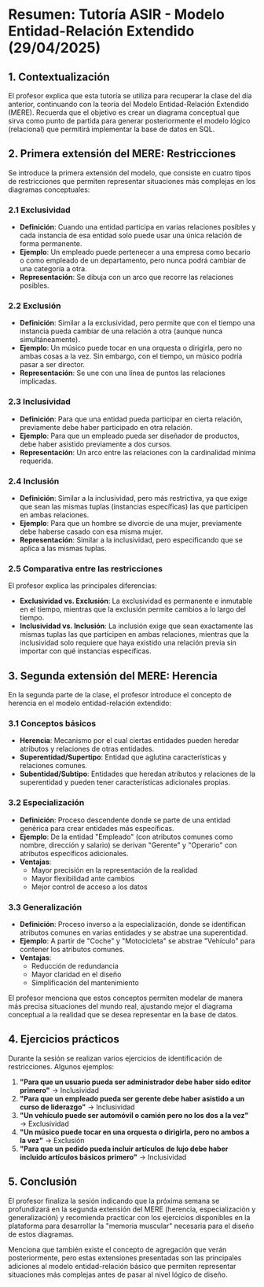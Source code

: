# Resumen: Tutoría ASIR - Modelo Entidad-Relación Extendido (29/04/2025)

## 1. Contextualización

El profesor explica que esta tutoría se utiliza para recuperar la clase del día anterior, continuando con la teoría del Modelo Entidad-Relación Extendido (MERE). Recuerda que el objetivo es crear un diagrama conceptual que sirva como punto de partida para generar posteriormente el modelo lógico (relacional) que permitirá implementar la base de datos en SQL.

## 2. Primera extensión del MERE: Restricciones

Se introduce la primera extensión del modelo, que consiste en cuatro tipos de restricciones que permiten representar situaciones más complejas en los diagramas conceptuales:

### 2.1 Exclusividad

- **Definición**: Cuando una entidad participa en varias relaciones posibles y cada instancia de esa entidad solo puede usar una única relación de forma permanente.
- **Ejemplo**: Un empleado puede pertenecer a una empresa como becario o como empleado de un departamento, pero nunca podrá cambiar de una categoría a otra.
- **Representación**: Se dibuja con un arco que recorre las relaciones posibles.

### 2.2 Exclusión

- **Definición**: Similar a la exclusividad, pero permite que con el tiempo una instancia pueda cambiar de una relación a otra (aunque nunca simultáneamente).
- **Ejemplo**: Un músico puede tocar en una orquesta o dirigirla, pero no ambas cosas a la vez. Sin embargo, con el tiempo, un músico podría pasar a ser director.
- **Representación**: Se une con una línea de puntos las relaciones implicadas.

### 2.3 Inclusividad

- **Definición**: Para que una entidad pueda participar en cierta relación, previamente debe haber participado en otra relación.
- **Ejemplo**: Para que un empleado pueda ser diseñador de productos, debe haber asistido previamente a dos cursos.
- **Representación**: Un arco entre las relaciones con la cardinalidad mínima requerida.

### 2.4 Inclusión

- **Definición**: Similar a la inclusividad, pero más restrictiva, ya que exige que sean las mismas tuplas (instancias específicas) las que participen en ambas relaciones.
- **Ejemplo**: Para que un hombre se divorcie de una mujer, previamente debe haberse casado con esa misma mujer.
- **Representación**: Similar a la inclusividad, pero especificando que se aplica a las mismas tuplas.

### 2.5 Comparativa entre las restricciones

El profesor explica las principales diferencias:
- **Exclusividad vs. Exclusión**: La exclusividad es permanente e inmutable en el tiempo, mientras que la exclusión permite cambios a lo largo del tiempo.
- **Inclusividad vs. Inclusión**: La inclusión exige que sean exactamente las mismas tuplas las que participen en ambas relaciones, mientras que la inclusividad solo requiere que haya existido una relación previa sin importar con qué instancias específicas.

## 3. Segunda extensión del MERE: Herencia

En la segunda parte de la clase, el profesor introduce el concepto de herencia en el modelo entidad-relación extendido:

### 3.1 Conceptos básicos

- **Herencia**: Mecanismo por el cual ciertas entidades pueden heredar atributos y relaciones de otras entidades.
- **Superentidad/Supertipo**: Entidad que aglutina características y relaciones comunes.
- **Subentidad/Subtipo**: Entidades que heredan atributos y relaciones de la superentidad y pueden tener características adicionales propias.

### 3.2 Especialización

- **Definición**: Proceso descendente donde se parte de una entidad genérica para crear entidades más específicas.
- **Ejemplo**: De la entidad "Empleado" (con atributos comunes como nombre, dirección y salario) se derivan "Gerente" y "Operario" con atributos específicos adicionales.
- **Ventajas**:
  - Mayor precisión en la representación de la realidad
  - Mayor flexibilidad ante cambios
  - Mejor control de acceso a los datos

### 3.3 Generalización

- **Definición**: Proceso inverso a la especialización, donde se identifican atributos comunes en varias entidades y se abstrae una superentidad.
- **Ejemplo**: A partir de "Coche" y "Motocicleta" se abstrae "Vehículo" para contener los atributos comunes.
- **Ventajas**:
  - Reducción de redundancia
  - Mayor claridad en el diseño
  - Simplificación del mantenimiento

El profesor menciona que estos conceptos permiten modelar de manera más precisa situaciones del mundo real, ajustando mejor el diagrama conceptual a la realidad que se desea representar en la base de datos.

## 4. Ejercicios prácticos

Durante la sesión se realizan varios ejercicios de identificación de restricciones. Algunos ejemplos:

1. **"Para que un usuario pueda ser administrador debe haber sido editor primero"** → Inclusividad
2. **"Para que un empleado pueda ser gerente debe haber asistido a un curso de liderazgo"** → Inclusividad
3. **"Un vehículo puede ser automóvil o camión pero no los dos a la vez"** → Exclusividad
4. **"Un músico puede tocar en una orquesta o dirigirla, pero no ambos a la vez"** → Exclusión
5. **"Para que un pedido pueda incluir artículos de lujo debe haber incluido artículos básicos primero"** → Inclusividad

## 5. Conclusión

El profesor finaliza la sesión indicando que la próxima semana se profundizará en la segunda extensión del MERE (herencia, especialización y generalización) y recomienda practicar con los ejercicios disponibles en la plataforma para desarrollar la "memoria muscular" necesaria para el diseño de estos diagramas.

Menciona que también existe el concepto de agregación que verán posteriormente, pero estas extensiones presentadas son las principales adiciones al modelo entidad-relación básico que permiten representar situaciones más complejas antes de pasar al nivel lógico de diseño.